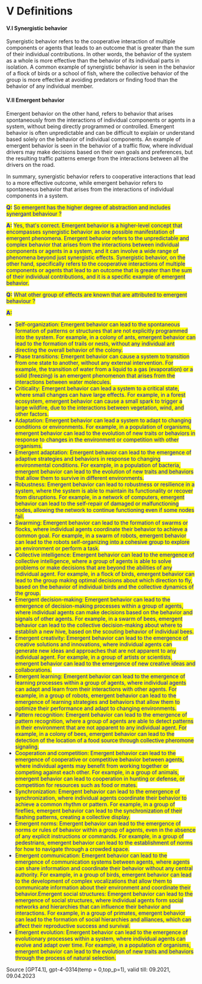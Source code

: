 # V Definitions

#### **V.I  Synergistic behavior**

Synergistic behavior refers to the cooperative interaction of multiple components or agents that leads to an outcome that is greater than the sum of their individual contributions. In other words, the behavior of the system as a whole is more effective than the behavior of its individual parts in isolation. A common example of synergistic behavior is seen in the behavior of a flock of birds or a school of fish, where the collective behavior of the group is more effective at avoiding predators or finding food than the behavior of any individual member.

#### **V.II Emergent behavior**

Emergent behavior on the other hand, refers to behavior that arises spontaneously from the interactions of individual components or agents in a system, without being directly programmed or controlled. Emergent behavior is often unpredictable and can be difficult to explain or understand based solely on the behavior of individual components. An example of emergent behavior is seen in the behavior of a traffic flow, where individual drivers may make decisions based on their own goals and preferences, but the resulting traffic patterns emerge from the interactions between all the drivers on the road.

In summary, synergistic behavior refers to cooperative interactions that lead to a more effective outcome, while emergent behavior refers to spontaneous behavior that arises from the interactions of individual components in a system.

<mark style="color:blue;">**Q:**</mark> <mark style="color:blue;"></mark><mark style="color:blue;">So emergent has the higher degree of abstraction and includes synergant behaviour ?</mark>

<mark style="color:blue;">**A:**</mark> <mark style="color:blue;"></mark><mark style="color:blue;">Yes, that's correct. Emergent behavior is a higher-level concept that encompasses synergistic behavior as one possible manifestation of emergent phenomena. Emergent behavior refers to the unpredictable and complex behavior that arises from the interactions between individual components or agents in a system, and it can involve a wide range of phenomena beyond just synergistic effects. Synergistic behavior, on the other hand, specifically refers to the cooperative interactions of multiple components or agents that lead to an outcome that is greater than the sum of their individual contributions, and it is a specific example of emergent behavior.</mark>

<mark style="color:blue;">**Q:**</mark> <mark style="color:blue;"></mark><mark style="color:blue;">What other group of effects are known that are attributed to emergent behaviour ?</mark>

<mark style="color:blue;">**A:**</mark>

* <mark style="color:blue;">Self-organization: Emergent behavior can lead to the spontaneous formation of patterns or structures that are not explicitly programmed into the system. For example, in a colony of ants, emergent behavior can lead to the formation of trails or nests, without any individual ant directing the overall behavior of the colony.</mark>
* <mark style="color:blue;">Phase transitions: Emergent behavior can cause a system to transition from one state to another, without any external intervention. For example, the transition of water from a liquid to a gas (evaporation) or a solid (freezing) is an emergent phenomenon that arises from the interactions between water molecules.</mark>
* <mark style="color:blue;">Criticality: Emergent behavior can lead a system to a critical state, where small changes can have large effects. For example, in a forest ecosystem, emergent behavior can cause a small spark to trigger a large wildfire, due to the interactions between vegetation, wind, and other factors.</mark>
* <mark style="color:blue;">Adaptation: Emergent behavior can lead a system to adapt to changing conditions or environments. For example, in a population of organisms, emergent behavior can lead to the evolution of new traits or behaviors in response to changes in the environment or competition with other organisms.</mark>
* <mark style="color:blue;">Emergent adaptation: Emergent behavior can lead to the emergence of adaptive strategies and behaviors in response to changing environmental conditions. For example, in a population of bacteria, emergent behavior can lead to the evolution of new traits and behaviors that allow them to survive in different environments.</mark>
* <mark style="color:blue;">Robustness: Emergent behavior can lead to robustness or resilience in a system, where the system is able to maintain its functionality or recover from disruptions. For example, in a network of computers, emergent behavior can lead to the self-repair of damaged or malfunctioning nodes, allowing the network to continue functioning even if some nodes fail.</mark>
* <mark style="color:blue;">Swarming: Emergent behavior can lead to the formation of swarms or flocks, where individual agents coordinate their behavior to achieve a common goal. For example, in a swarm of robots, emergent behavior can lead to the robots self-organizing into a cohesive group to explore an environment or perform a task.</mark>
* <mark style="color:blue;">Collective intelligence: Emergent behavior can lead to the emergence of collective intelligence, where a group of agents is able to solve problems or make decisions that are beyond the abilities of any individual agent. For example, in a flock of birds, emergent behavior can lead to the group making optimal decisions about which direction to fly, based on the behavior of individual birds and the collective dynamics of the group.</mark>
* <mark style="color:blue;">Emergent decision-making: Emergent behavior can lead to the emergence of decision-making processes within a group of agents, where individual agents can make decisions based on the behavior and signals of other agents. For example, in a swarm of bees, emergent behavior can lead to the collective decision-making about where to establish a new hive, based on the scouting behavior of individual bees.</mark>
* <mark style="color:blue;">Emergent creativity: Emergent behavior can lead to the emergence of creative solutions and innovations, where individual agents can generate new ideas and approaches that are not apparent to any individual agent. For example, in a group of artists or scientists, emergent behavior can lead to the emergence of new creative ideas and collaborations.</mark>
* <mark style="color:blue;">Emergent learning: Emergent behavior can lead to the emergence of learning processes within a group of agents, where individual agents can adapt and learn from their interactions with other agents. For example, in a group of robots, emergent behavior can lead to the emergence of learning strategies and behaviors that allow them to optimize their performance and adapt to changing environments.</mark>
* <mark style="color:blue;">Pattern recognition: Emergent behavior can lead to the emergence of pattern recognition, where a group of agents are able to detect patterns in their environment that are not apparent to any individual agent. For example, in a colony of bees, emergent behavior can lead to the detection of the location of a food source through collective pheromone signaling.</mark>
* <mark style="color:blue;">Cooperation and competition: Emergent behavior can lead to the emergence of cooperative or competitive behavior between agents, where individual agents may benefit from working together or competing against each other. For example, in a group of animals, emergent behavior can lead to cooperation in hunting or defense, or competition for resources such as food or mates.</mark>
* <mark style="color:blue;">Synchronization: Emergent behavior can lead to the emergence of synchronization, where individual agents coordinate their behavior to achieve a common rhythm or pattern. For example, in a group of fireflies, emergent behavior can lead to the synchronization of their flashing patterns, creating a collective display.</mark>
* <mark style="color:blue;">Emergent norms: Emergent behavior can lead to the emergence of norms or rules of behavior within a group of agents, even in the absence of any explicit instructions or commands. For example, in a group of pedestrians, emergent behavior can lead to the establishment of norms for how to navigate through a crowded space.</mark>
* <mark style="color:blue;">Emergent communication: Emergent behavior can lead to the emergence of communication systems between agents, where agents can share information and coordinate their behavior without any central authority. For example, in a group of birds, emergent behavior can lead to the development of complex vocalizations that allow them to communicate information about their environment and coordinate their behavior.Emergent social structures: Emergent behavior can lead to the emergence of social structures, where individual agents form social networks and hierarchies that can influence their behavior and interactions. For example, in a group of primates, emergent behavior can lead to the formation of social hierarchies and alliances, which can affect their reproductive success and survival.</mark>
* <mark style="color:blue;">Emergent evolution: Emergent behavior can lead to the emergence of evolutionary processes within a system, where individual agents can evolve and adapt over time. For example, in a population of organisms, emergent behavior can lead to the evolution of new traits and behaviors through the process of natural selection.</mark>

Source \[GPT4.1], gpt-4-0314(temp = 0,top\_p=1), valid till: 09.2021, 09.04.2023
